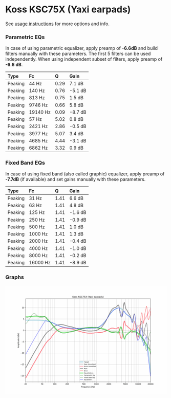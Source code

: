 # Koss KSC75X (Yaxi earpads)
See [usage instructions](https://github.com/jaakkopasanen/AutoEq#usage) for more options and info.

### Parametric EQs
In case of using parametric equalizer, apply preamp of **-6.6dB** and build filters manually
with these parameters. The first 5 filters can be used independently.
When using independent subset of filters, apply preamp of **-6.6 dB**.

| Type    | Fc       |    Q | Gain    |
|:--------|:---------|:-----|:--------|
| Peaking | 44 Hz    | 0.29 | 7.1 dB  |
| Peaking | 140 Hz   | 0.76 | -5.1 dB |
| Peaking | 813 Hz   | 0.75 | 1.5 dB  |
| Peaking | 9746 Hz  | 0.66 | 5.8 dB  |
| Peaking | 19140 Hz | 0.09 | -8.7 dB |
| Peaking | 57 Hz    | 5.02 | 0.8 dB  |
| Peaking | 2421 Hz  | 2.86 | -0.5 dB |
| Peaking | 3977 Hz  | 5.07 | 3.4 dB  |
| Peaking | 4685 Hz  | 4.44 | -3.1 dB |
| Peaking | 6862 Hz  | 3.32 | 0.9 dB  |

### Fixed Band EQs
In case of using fixed band (also called graphic) equalizer, apply preamp of **-7.7dB**
(if available) and set gains manually with these parameters.

| Type    | Fc       |    Q | Gain    |
|:--------|:---------|:-----|:--------|
| Peaking | 31 Hz    | 1.41 | 6.6 dB  |
| Peaking | 63 Hz    | 1.41 | 4.8 dB  |
| Peaking | 125 Hz   | 1.41 | -1.6 dB |
| Peaking | 250 Hz   | 1.41 | -0.9 dB |
| Peaking | 500 Hz   | 1.41 | 1.0 dB  |
| Peaking | 1000 Hz  | 1.41 | 1.3 dB  |
| Peaking | 2000 Hz  | 1.41 | -0.4 dB |
| Peaking | 4000 Hz  | 1.41 | -1.0 dB |
| Peaking | 8000 Hz  | 1.41 | -0.2 dB |
| Peaking | 16000 Hz | 1.41 | -8.9 dB |

### Graphs
![](./Koss%20KSC75X%20(Yaxi%20earpads).png)